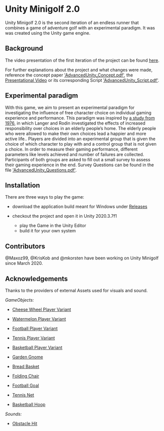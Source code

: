 # Unity Minigolf 2.0

Unity Minigolf 2.0 is the second iteration of an endless runner that combines a game of adventure golf with an experimental paradigm. It was was created using the Unity game engine.

## Background
The video presentation of the first iteration of the project can be found [here](https://drive.google.com/file/d/1qfP62a3Mxs06t6jC-raJkaodDHNCQeNt/view).


For further explanations about the project and what changes were made, reference the concept paper ['AdvancedUnity_Concept.pdf'](AdvancedUnity_Concept.pdf), the [Presentational Video](https://drive.google.com/file/d/1vX-jK4KGKzsWBsVaTGB5eI8TFgeEVpjE/view) or its corresponding Script ['AdvancedUnity_Script.pdf'](AdvancedUnity_Script.pdf).

## Experimental paradigm
With this game, we aim to present an experimental paradigm for investigating the influence of free character choice on individual gaming experience and performance. This paradigm was inspired by [a study from 1976](https://psycnet.apa.org/record/1976-28515-001), in which Langer and Rodin investigated the effects of increased responsibility over choices in an elderly people’s home. The elderly people who were allowed to make their own choices lead a happier and more active life.. Players are divided into an experimental group that is given the choice of which character to play with and a control group that is not given a choice. In order to measure their gaming performance, different parameters like levels achieved and number of failures are collected. Participants of both groups are asked to fill out a small survey to assess their gaming experience in the end. Survey Questions can be found in the file  ['AdvancedUnity_Questions.pdf'](AdvancedUnity_Questions.pdf).

## Installation
There are three ways to play the game:
* download the application build meant for Windows under [Releases](https://github.com/Maxoz99/Unity-Minigolf/releases)

* checkout the project and open it in Unity 2020.3.7f1
  * play the Game in the Unity Editor
  * build it for your own system
     

## Contributors
@Maxoz99, @KrisKob and @mkorsten have been working on Unity Minigolf since March 2020.

## Acknowledgements
Thanks to the providers of external Assets used for visuals and sound.

*GameObjects:*

+ [Cheese Wheel Player Variant](https://assetstore.unity.com/packages/3d/props/food/rpg-food-drinks-pack-121067)
         
+ [Watermelon Player Variant](https://assetstore.unity.com/packages/3d/props/food/rpg-food-drinks-pack-121067)
         
+ [Football Player Variant](https://sketchfab.com/3d-models/football-57c0688333604db39df9e173314cab3d)
         
+ [Tennis Player Variant](https://sketchfab.com/3d-models/tennis-ball-15bd6087617a4a379953550c56edb839)
         
+ [Basketball Player Variant](https://sketchfab.com/3d-models/basketball-2343abdae7674f46ad85071858db93c6)
         
+ [Garden Gnome](https://sketchfab.com/3d-models/mesh-garden-gnome-e2d712be51ea436588651802e51340c6)
         
+ [Bread Basket](https://sketchfab.com/3d-models/bread-in-basket-bb7e9cf4496f420c8d825d2e507f124b)
        
+ [Folding Chair](https://assetstore.unity.com/packages/3d/props/free-beach-essentials-asset-pack-131149)
         
+ [Football Goal](https://sketchfab.com/3d-models/soccer-goal-dd82dcb8975543658f4ee5097637cb39)               
         
+ [Tennis Net](https://sketchfab.com/3d-models/volleyball-net-no-texture-8e091ebdaa074c8c878bed3e074e8250)
         
+ [Basketball Hoop](https://sketchfab.com/3d-models/basketball-2343abdae7674f46ad85071858db93c6)
         
*Sounds:*     
         
+ [Obstacle Hit](https://freesound.org/people/florianreichelt/sounds/460509/)
     
